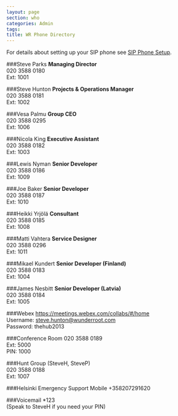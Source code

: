 ```yaml
---
layout: page
section: who
categories: Admin
tags:
title: WR Phone Directory
---
```

For details about setting up your SIP phone see <a href="how/sip-phone-setup">SIP Phone Setup</a>.

###Steve Parks
**Managing Director**<br/>
020 3588 0180<br/>
Ext: 1001

###Steve Hunton
**Projects & Operations Manager**<br/>
020 3588 0181<br/>
Ext: 1002

###Vesa Palmu
**Group CEO**<br/>
020 3588 0295<br/>
Ext: 1006

###Nicola King
**Executive Assistant**<br/>
020 3588 0182<br/>
Ext: 1003

###Lewis Nyman
**Senior Developer**<br/>
020 3588 0186<br/>
Ext: 1009

###Joe Baker
**Senior Developer**<br/>
020 3588 0187<br/>
Ext: 1010

###Heikki Yrjölä 
**Consultant**<br/>
020 3588 0185<br/>
Ext: 1008

###Matti Vahtera
**Service Designer**<br/>
020 3588 0296<br/>
Ext: 1011

###Mikael Kundert
**Senior Developer (Finland)**<br/>
020 3588 0183<br/>
Ext: 1004

###James Nesbitt
**Senior Developer (Latvia)**<br/>
020 3588 0184<br/>
Ext: 1005

###Webex
https://meetings.webex.com/collabs/#/home<br/>
Username: steve.hunton@wunderroot.com<br/>
Password: thehub2013

###Conference Room
020 3588 0189<br/>
Ext: 5000<br/>
PIN: 1000

###Hunt Group
(SteveH, SteveP)<br/>
020 3588 0188<br/>
Ext: 1007

###Helsinki Emergency Support Mobile
+358207291620

###Voicemail
*123<br/>
(Speak to SteveH if you need your PIN)
